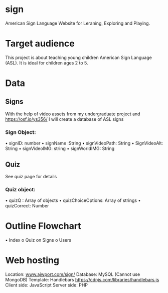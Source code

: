 # sign
American Sign Language Website for Leraning, Exploring and Playing. 

# Target audience 
This project is about teaching young children American Sign Language (ASL). It is ideal for children ages 2 to 5.

# Data
## Signs
With the help of video assets from my undergraduate project and https://osf.io/ys356/ I will create a database of ASL signs
### Sign Object:
•	signID: number
•	signName :String
•	signVideoPath: String
•	SignVideoAlt: String
•	signVideoIMG: string
•	signWorldIMG: String

## Quiz
See quiz page for details

### Quiz object:
•	quizQ : Array of objects
•	quizChoiceOptions: Array of strings
•	quizCorrect: Number


# Outline Flowchart
•	Index
o	Quiz on Signs
o	Users

# Web hosting
Location: www.ajwport.com/sign/
Database: MySQL (Cannot use MongoDB)
Template: Handlebars https://cdnjs.com/libraries/handlebars.js
Client side: JavaScript
Server side: PHP
